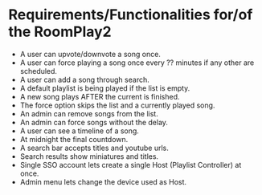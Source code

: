 # Requirements/Functionalities for/of the RoomPlay2

- A user can upvote/downvote a song once.
- A user can force playing a song once every ?? minutes if any other are scheduled.
- A user can add a song through search.
- A default playlist is being played if the list is empty.
- A new song plays AFTER the current is finished.
- The force option skips the list and a currently played song.
- An admin can remove songs from the list.
- An admin can force songs without the delay.
- A user can see a timeline of a song.
- At midnight the final countdown.
- A search bar accepts titles and youtube urls.
- Search results show miniatures and titles.
- Single SSO account lets create a single Host (Playlist Controller) at once.
- Admin menu lets change the device used as Host.